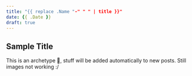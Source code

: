 ```yaml
---
title: "{{ replace .Name "-" " " | title }}"
date: {{ .Date }}
draft: true
---
```

## Sample Title

This is an archetype 👋, stuff will be added automatically to new posts.
Still images not working :/
